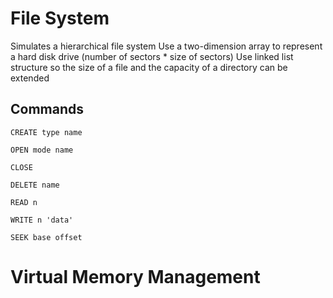 # File System
Simulates a hierarchical file system
Use a two-dimension array to represent a hard disk drive (number of sectors * size of sectors)
Use linked list structure so the size of a file and the capacity of a directory can be extended
## Commands
```
CREATE type name
```
```
OPEN mode name
```
```
CLOSE
```
```
DELETE name
```
```
READ n
```
```
WRITE n 'data'
```
```
SEEK base offset
```
# Virtual Memory Management
## 
